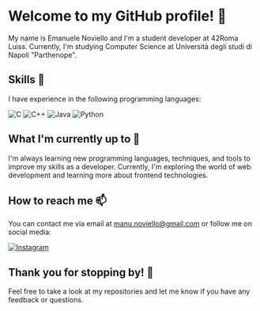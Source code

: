 # Welcome to my GitHub profile! 👋

My name is Emanuele Noviello and I'm a student developer at 42Roma Luiss. Currently, I'm studying Computer Science at Università degli studi di Napoli "Parthenope".

## Skills 🚀

I have experience in the following programming languages:

![C](https://img.shields.io/badge/-C-00599C?style=flat-square&logo=C&logoColor=white)
![C++](https://img.shields.io/badge/-C++-00599C?style=flat-square&logo=cplusplus&logoColor=white)
![Java](https://img.shields.io/badge/-Java-ED8B00?style=flat-square&logo=java&logoColor=white)
![Python](https://img.shields.io/badge/-Python-black?style=flat-square&logo=python&logoColor=white)

## What I'm currently up to 🌱

I'm always learning new programming languages, techniques, and tools to improve my skills as a developer. Currently, I'm exploring the world of web development and learning more about frontend technologies.

## How to reach me 📫

You can contact me via email at manu.noviello@gmail.com or follow me on social media:

[![Instagram](https://img.shields.io/badge/-@emanuele_noviello-833AB4?style=flat-square&logo=instagram&logoColor=white&link=https://www.instagram.com/emanuele_noviello/)](https://www.instagram.com/emanuele_noviello/)

## Thank you for stopping by! 🙏

Feel free to take a look at my repositories and let me know if you have any feedback or questions.
